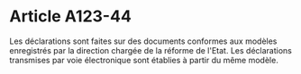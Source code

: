 # Article A123-44

Les déclarations sont faites sur des documents conformes aux modèles enregistrés par la direction chargée de la réforme de l'Etat. Les déclarations transmises par voie électronique sont établies à partir du même modèle.
